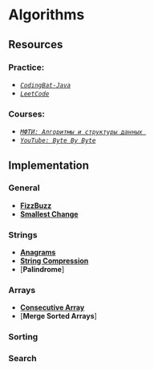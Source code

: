 # Algorithms

<!-- TODO: Fix Links  -->

## Resources

### Practice:

- [_`CodingBat-Java`_](https://github.com/sergius-la/CodingBat-Java)
- [_`LeetCode`_](https://leetcode.com/)

### Courses:

- [_`МФТИ: Алгоритмы и структуры данных `_](https://www.youtube.com/playlist?list=PLRDzFCPr95fK7tr47883DFUbm4GeOjjc0)
- [_`YouTube: Byte By Byte`_](https://www.youtube.com/watch?v=c0OMPDLef08&list=PLNmW52ef0uwsjnM06LweaYEZr-wjPKBnj)

## Implementation

### General

- [__FizzBuzz__](/src/main/java/ByteByByte/FizzBuzz.java)
- [__Smallest Change__](/src/main/java/ByteByByte/SmallestChange.java)

### Strings

- [__Anagrams__](/src/main/java/ByteByByte/Anagrams.java)
- [__String Compression__](/src/main/java/ByteByByte/StringCompression)
- [__Palindrome__]

### Arrays

- [__Consecutive Array__](/src/main/java/ByteByByte/ConsecutiveArray.java)
- [__Merge Sorted Arrays__]

### Sorting

### Search